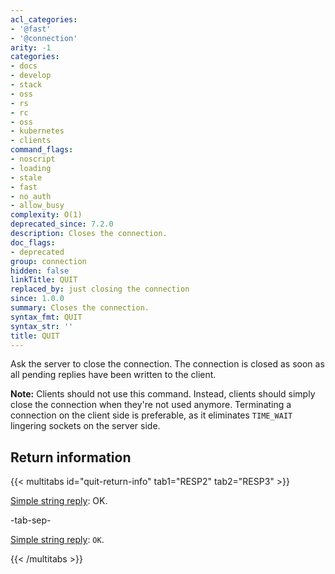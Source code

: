 ```yaml
---
acl_categories:
- '@fast'
- '@connection'
arity: -1
categories:
- docs
- develop
- stack
- oss
- rs
- rc
- oss
- kubernetes
- clients
command_flags:
- noscript
- loading
- stale
- fast
- no_auth
- allow_busy
complexity: O(1)
deprecated_since: 7.2.0
description: Closes the connection.
doc_flags:
- deprecated
group: connection
hidden: false
linkTitle: QUIT
replaced_by: just closing the connection
since: 1.0.0
summary: Closes the connection.
syntax_fmt: QUIT
syntax_str: ''
title: QUIT
---
```

Ask the server to close the connection.
The connection is closed as soon as all pending replies have been written to the
client.

**Note:** Clients should not use this command.
Instead, clients should simply close the connection when they're not used anymore.
Terminating a connection on the client side is preferable, as it eliminates `TIME_WAIT` lingering sockets on the server side.

## Return information

{{< multitabs id="quit-return-info" 
    tab1="RESP2" 
    tab2="RESP3" >}}

[Simple string reply](../../develop/reference/protocol-spec#simple-strings): OK.

-tab-sep-

[Simple string reply](../../develop/reference/protocol-spec#simple-strings): `OK`.

{{< /multitabs >}}
